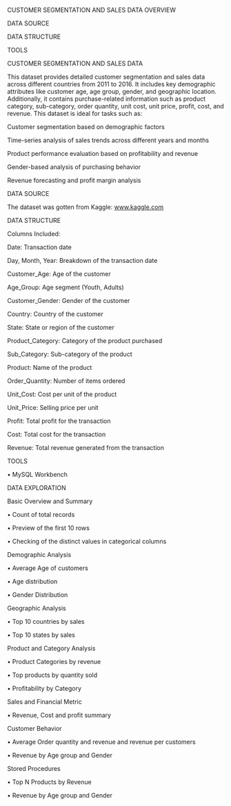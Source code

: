 

CUSTOMER SEGMENTATION AND SALES DATA OVERVIEW

DATA SOURCE

DATA STRUCTURE

TOOLS

CUSTOMER SEGMENTATION AND SALES DATA

This dataset provides detailed customer segmentation and sales data across different countries from 2011 to 2016. It includes key demographic attributes like customer age, age group, gender, and geographic location. Additionally, it contains purchase-related information such as product category, sub-category, order quantity, unit cost, unit price, profit, cost, and revenue.
This dataset is ideal for tasks such as:

Customer segmentation based on demographic factors

Time-series analysis of sales trends across different years and months

Product performance evaluation based on profitability and revenue

Gender-based analysis of purchasing behavior

Revenue forecasting and profit margin analysis

DATA SOURCE

The dataset was gotten from Kaggle: www.kaggle.com

DATA STRUCTURE

Columns Included:

Date: Transaction date

Day, Month, Year: Breakdown of the transaction date

Customer_Age: Age of the customer

Age_Group: Age segment (Youth, Adults)

Customer_Gender: Gender of the customer

Country: Country of the customer

State: State or region of the customer

Product_Category: Category of the product purchased

Sub_Category: Sub-category of the product

Product: Name of the product

Order_Quantity: Number of items ordered

Unit_Cost: Cost per unit of the product

Unit_Price: Selling price per unit

Profit: Total profit for the transaction

Cost: Total cost for the transaction

Revenue: Total revenue generated from the transaction

TOOLS

•	MySQL Workbench

DATA EXPLORATION

Basic Overview and Summary

•	Count of total records 

•	Preview of the first 10 rows

•	Checking of the distinct values in categorical columns

Demographic Analysis

•	Average Age of customers

•	Age distribution

•	Gender Distribution

Geographic Analysis

•	Top 10 countries by sales

•	Top 10 states by sales

Product and Category Analysis

•	Product Categories by revenue

•	Top products by quantity sold

•	Profitability by Category

Sales and Financial Metric

•	Revenue, Cost and profit summary

Customer Behavior 

•	Average Order quantity and revenue and revenue per customers 

•	Revenue by Age group and Gender

Stored Procedures

•	Top N Products by Revenue

•	Revenue by Age group and Gender
